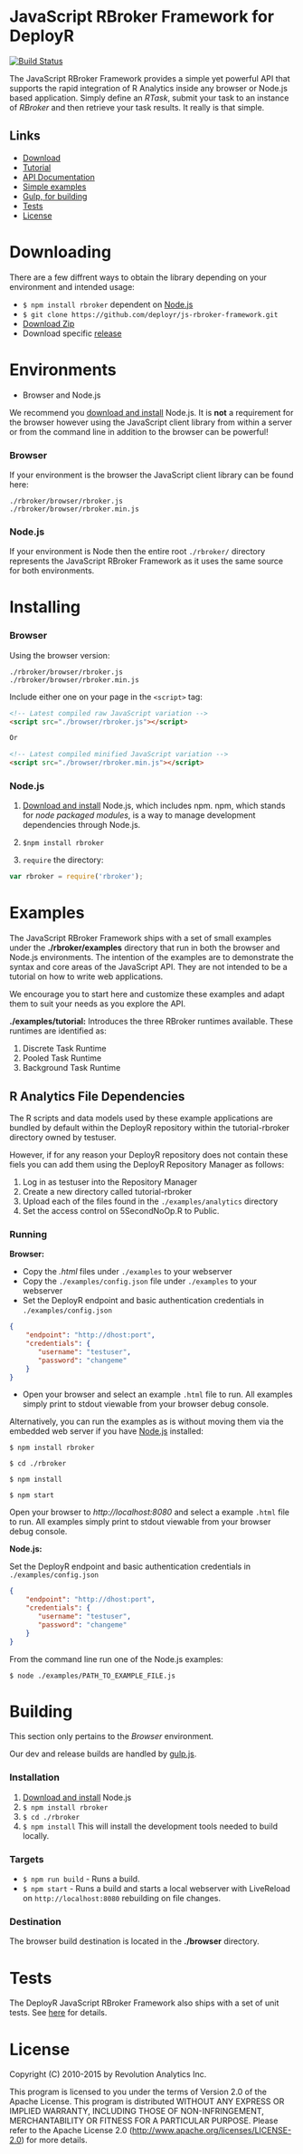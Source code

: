 JavaScript RBroker Framework for DeployR
========================================

[![Build Status](http://nicrdepstaging.cloudapp.net:8080/buildStatus/icon?job=js-rbroker-framework)](http://nicrdepstaging.cloudapp.net:8080/job/js-rbroker-framework/)

The JavaScript RBroker Framework provides a simple yet powerful API that 
supports the rapid integration of R Analytics inside any browser or Node.js 
based application. Simply define an _RTask_, submit your task to an instance of 
_RBroker_ and then retrieve your task results. It really is that simple.

Links
-----

  * [Download](#downloading)
  * [Tutorial](http://deployr.revolutionanalytics.com/documents/dev/rbroker/)
  * [API Documentation](http://deployr.revolutionanalytics.com/documents/dev/rbroker-jsdoc)    
  * [Simple examples](#examples)
  * [Gulp, for building](#building)
  * [Tests](#tests)
  * [License](#license)

Downloading
============

There are a few diffrent ways to obtain the library depending on your 
environment and intended usage:

- `$ npm install rbroker` dependent on [Node.js](http://nodejs.org/download/)
- `$ git clone https://github.com/deployr/js-rbroker-framework.git`
- [Download Zip](https://github.com/deployr/js-rbroker-framework/archive/master.zip)
- Download specific [release](https://github.com/deployr/js-rbroker-framework/releases)

Environments
============

- Browser and Node.js

We recommend you [download and install](http://nodejs.org/download/) Node.js.
It is __not__ a requirement for the browser however using the JavaScript client 
library from within a server or from the command line in addition to the browser
can be powerful!

### Browser

If your environment is the browser the JavaScript client library can be found
here:

```
./rbroker/browser/rbroker.js
./rbroker/browser/rbroker.min.js
```

### Node.js

If your environment is Node then the entire root ```./rbroker/``` directory 
represents the JavaScript RBroker Framework as it uses the same source for both 
environments.

Installing
==========

### Browser

Using the browser version:

```
./rbroker/browser/rbroker.js
./rbroker/browser/rbroker.min.js
``` 

Include either one on your page in the `<script>` tag:

```html
<!-- Latest compiled raw JavaScript variation -->
<script src="./browser/rbroker.js"></script>

Or

<!-- Latest compiled minified JavaScript variation -->
<script src="./browser/rbroker.min.js"></script>
```

### Node.js

1. [Download and install](http://nodejs.org/download/) Node.js, which includes 
npm. npm, which stands for _node packaged modules_, is a way to manage 
development dependencies through Node.js.

2. `$npm install rbroker`

3. `require` the directory:

```js
var rbroker = require('rbroker');
```

Examples
========

The JavaScript RBroker Framework ships with a set of small examples under the 
__./rbroker/examples__ directory that run in both the browser and Node.js 
environments. The intention of the examples are to demonstrate the syntax and 
core areas of the JavaScript API. They are not intended to be a tutorial on how 
to write web applications.

We encourage you to start here and customize these examples and adapt them to 
suit your needs as you explore the API.

__./examples/tutorial:__ Introduces the three RBroker runtimes available. 
These runtimes are identified as:

1. Discrete Task Runtime
2. Pooled Task Runtime
3. Background Task Runtime

R Analytics File Dependencies
-----------------------------

The R scripts and data models used by these example applications are bundled by 
default within the DeployR repository within the tutorial-rbroker directory 
owned by testuser.

However, if for any reason your DeployR repository does not contain
these fiels you can add them using the DeployR Repository Manager as
follows:

1. Log in as testuser into the Repository Manager
2. Create a new directory called tutorial-rbroker
3. Upload each of the files found in the `./examples/analytics` directory
4. Set the access control on 5SecondNoOp.R to Public.

### Running

__Browser:__

- Copy the _.html_ files under `./examples` to your webserver
- Copy the `./examples/config.json` file under `./examples` to your webserver
- Set the DeployR endpoint and basic authentication credentials in 
`./examples/config.json`

```json
{
	"endpoint": "http://dhost:port",
	"credentials": {
	   "username": "testuser",
	   "password": "changeme"
	}
}	
```

- Open your browser and select an example `.html` file to run. All examples 
simply print to stdout viewable from your browser debug console.

Alternatively, you can run the examples as is without moving them via the 
embedded web server if you have [Node.js](http://nodejs.org/download/) installed:

`$ npm install rbroker`

`$ cd ./rbroker`

`$ npm install`

`$ npm start`

Open your browser to _http://localhost:8080_ and select a example 
`.html` file to run. All examples simply print to stdout viewable from your 
browser debug console.

__Node.js:__

Set the DeployR endpoint and basic authentication credentials in 
`./examples/config.json`

```json
{
	"endpoint": "http://dhost:port",
	"credentials": {
	   "username": "testuser",
	   "password": "changeme"
	}
}

```

From the command line run one of the Node.js examples:

`$ node ./examples/PATH_TO_EXAMPLE_FILE.js`

Building
========

This section only pertains to the _Browser_ environment.  

Our dev and release builds are handled by [gulp.js](http://gulpjs.com/).

### Installation

1. [Download and install](http://nodejs.org/download/) Node.js
2. `$ npm install rbroker`
3. `$ cd ./rbroker`
4. `$ npm install` This will install the development tools needed to build locally.

### Targets

 * `$ npm run build` - Runs a build.
 * `$ npm start` - Runs a build and starts a local webserver with LiveReload 
   on `http://localhost:8080` rebuilding on file changes.

### Destination

The browser build destination is located in the __./browser__ directory.

Tests
=====

The DeployR JavaScript RBroker Framework also ships with a set of unit tests. 
See [here](https://github.com/deployr/js-rbroker-framework/tree/master/test) for
details.

License
=======

Copyright (C) 2010-2015 by Revolution Analytics Inc.

This program is licensed to you under the terms of Version 2.0 of the
Apache License. This program is distributed WITHOUT
ANY EXPRESS OR IMPLIED WARRANTY, INCLUDING THOSE OF NON-INFRINGEMENT,
MERCHANTABILITY OR FITNESS FOR A PARTICULAR PURPOSE. Please refer to the
Apache License 2.0 (http://www.apache.org/licenses/LICENSE-2.0) for more 
details.